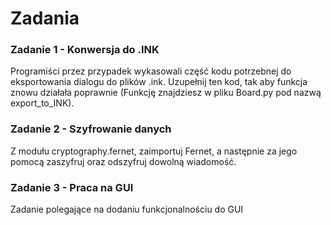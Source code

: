# Zadania
### Zadanie 1 - Konwersja do .INK
Programiści przez przypadek wykasowali część kodu potrzebnej do eksportowania dialogu do plików .ink. Uzupełnij ten kod, tak aby funkcja znowu działała poprawnie (Funkcję znajdziesz w pliku Board.py pod nazwą export_to_INK).

### Zadanie 2 -  Szyfrowanie danych
Z modułu cryptography.fernet, zaimportuj Fernet, a następnie za jego pomocą zaszyfruj oraz odszyfruj dowolną wiadomość.

### Zadanie 3 - Praca na GUI
Zadanie polegające na dodaniu funkcjonalnościu do GUI
